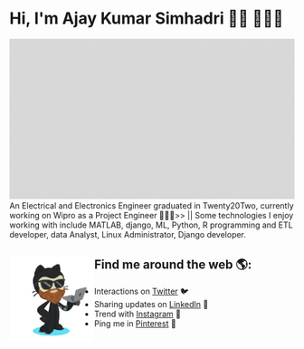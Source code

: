 # Hi, I'm Ajay Kumar Simhadri 👋🏻 👨🏻‍💻 

<img src="Ajay_github_logo.gif" alt="banner that says Ajay Kumar Simhadri - Electrical Enginner, Content Creator, Data Analyst, Web Developer">
An Electrical and Electronics Engineer graduated in Twenty20Two, currently working on Wipro as a Project Engineer 🧑🏻‍🔬>> || Some technologies I enjoy working with include MATLAB, django, ML, Python, R programming and ETL developer, data Analyst, Linux Administrator, Django developer.

## Find me around the web 🌎: <a href="https://github.com/AjaykumarSimhadri/imAjaykumar"><img align="left" width="150" height="150" src="Ajay-Github.png"></a>

- Interactions on <a href="https://twitter.com/ajay_simhadri"> Twitter</a> 🐦
- Sharing updates on <a href="https://www.linkedin.com/in/ajaykumarsimhadri/">LinkedIn</a> 💼
- Trend with <a href="https://www.instagram.com/ajaykumar_8080/"> Instagram</a> 🎹
- Ping me in <a href="https://in.pinterest.com/aajuabhi8080/"> Pinterest</a> 📌
  
